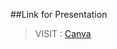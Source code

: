 ##Link for Presentation

> VISIT : [Canva](https://www.canva.com/design/DAEvx84Pd4Q/share/preview?token=rFGEgiAw4OG4R19oUkbBDw&role=EDITOR&utm_content=DAEvx84Pd4Q&utm_campaign=designshare&utm_medium=link&utm_source=sharebutton)
